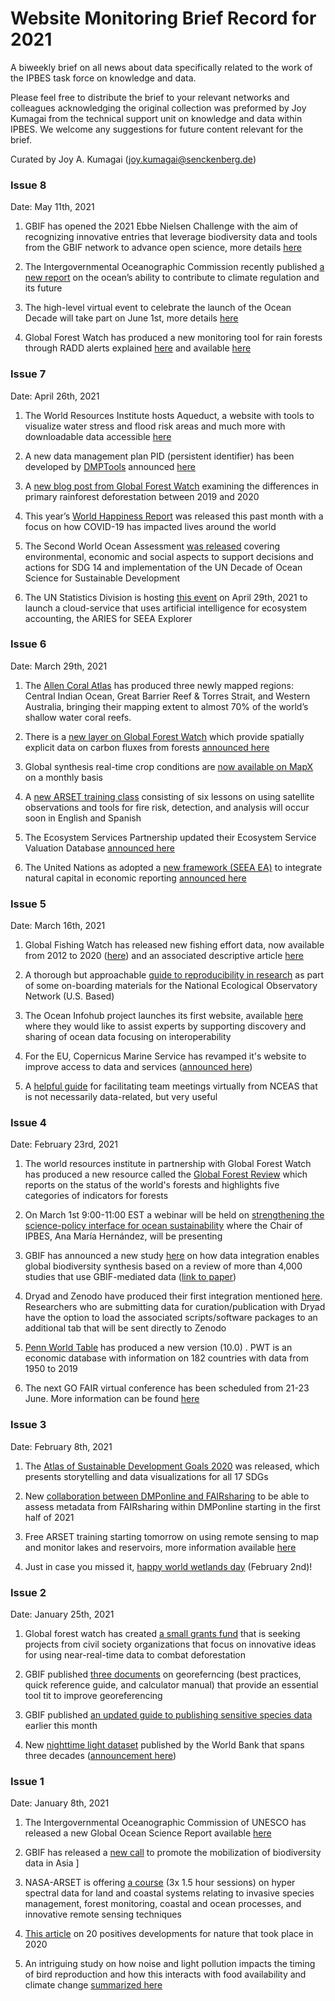# Website Monitoring Brief Record for 2021
A biweekly brief on all news about data specifically related to the work of the IPBES task force on knowledge and data.  

Please feel free to distribute the brief to your relevant networks and colleagues acknowledging the original collection was preformed by Joy Kumagai from the technical support unit on knowledge and data within IPBES. We welcome any suggestions for future content relevant for the brief. 

Curated by Joy A. Kumagai (joy.kumagai@senckenberg.de)

### Issue 8
Date: May 11th, 2021

1.	GBIF has opened the 2021 Ebbe Nielsen Challenge with the aim of recognizing innovative entries that leverage biodiversity data and tools from the GBIF network to advance open science, more details [here]( https://www.gbif.org/news/3D4vDeTzJ4UrTuYZ8SiPVY/2021-ebbe-nielsen-challenge-seeks-open-data-innovations-for-biodiversity)

2.	 The Intergovernmental Oceanographic Commission recently published [a new report]( https://unesdoc.unesco.org/ark:/48223/pf0000376708) on the ocean’s ability to contribute to climate regulation and its future 

3.	The high-level virtual event to celebrate the launch of the Ocean Decade will take part on June 1st, more details [here]( https://www.oceandecade-conference.com/en/)

4.	Global Forest Watch has produced a new monitoring tool for rain forests through RADD alerts explained [here]( https://www.globalforestwatch.org/blog/data-and-research/radd-radar-alerts/) and available [here](https://gfw.global/3ssHfXs) 


### Issue 7
Date: April 26th, 2021

1.	The World Resources Institute hosts Aqueduct, a website with tools to visualize water stress and flood risk areas and much more with downloadable data accessible [here]( https://www.wri.org/aqueduct)

2.	A new data management plan PID (persistent identifier) has been developed by [DMPTools](https://dmptool.org/) announced [here](https://blog.datacite.org/announcing-dmp-ids/)

3.	A [new blog post from Global Forest Watch]( https://blog.globalforestwatch.org/data-and-research/global-tree-cover-loss-data-2020/) examining the differences in primary rainforest deforestation between 2019 and 2020 

4.	This year’s [World Happiness Report]( https://worldhappiness.report/?mc_cid=15bd410e35&mc_eid=1811606ec3) was released this past month with a focus on how COVID-19 has impacted lives around the world

5.	The Second World Ocean Assessment [was released]( https://www.un.org/regularprocess/woa2launch) covering environmental, economic and social aspects to support decisions and actions for SDG 14 and implementation of the UN Decade of Ocean Science for Sustainable Development

6.	The UN Statistics Division is hosting [this event](https://unstats.un.org/unsd/events/?Id=578) on April 29th, 2021 to launch a cloud-service that uses artificial intelligence for ecosystem accounting, the ARIES for SEEA Explorer 


### Issue 6
Date: March 29th, 2021


1.	The [Allen Coral Atlas]( https://allencoralatlas.org/) has produced three newly mapped regions: Central Indian Ocean, Great Barrier Reef & Torres Strait, and Western Australia, bringing their mapping extent to almost 70% of the world’s shallow water coral reefs. 

2.	There is a [new layer on Global Forest Watch]( https://data.globalforestwatch.org/datasets/net-forest-carbon-flux) which provide spatially explicit data on carbon fluxes from forests [announced here]( https://blog.globalforestwatch.org/data-and-research/forest-carbon-flux-data-explained/)  

3.	Global synthesis real-time crop conditions are [now available on MapX]( https://www.mapx.org/news/geoglam/) on a monthly basis   

4.	A [new ARSET training class]( https://appliedsciences.nasa.gov/join-mission/training/english/arset-satellite-observations-and-tools-fire-risk-detection-and) consisting of six lessons on using satellite observations and tools for fire risk, detection, and analysis will occur soon in English and Spanish   

5.	The Ecosystem Services Partnership updated their Ecosystem Service Valuation Database [announced here]( https://www.es-partnership.org/ecosystem-services-valuation-database-latest-version/)  

6.	The United Nations as adopted a [new framework (SEEA EA)]( https://seea.un.org/ecosystem-accounting) to integrate natural capital in economic reporting [announced here]( https://www.un.org/en/desa/un-adopts-landmark-framework-integrate-natural-capital-economic-reporting#:~:text=contribution%20to%20economy-,UN%20adopts%20landmark%20framework%20to%20integrate%20natural%20capital%20in%20economic,prosperity%20and%20human%20well%2Dbeing) 


### Issue 5
Date: March 16th, 2021

1. Global Fishing Watch has released new fishing effort data, now available from 2012 to 2020 ([here](https://globalfishingwatch.org/data/half-the-ocean-updating-the-global-footprint-of-fisheries/)) and an associated descriptive article [here](https://globalfishingwatch.org/data/half-the-ocean-updating-the-global-footprint-of-fisheries/)
 
2. A thorough but approachable [guide to reproducibility in research](https://learning.nceas.ucsb.edu/2020-12-neon/reproducible-research-techniques-data-training.html#reproducible-research-rstudio-and-gitgithub-setup) as part of some on-boarding materials for the National Ecological Observatory Network (U.S. Based) 

3. The Ocean Infohub project launches its first website, available [here](https://oceaninfohub.org/) where they would like to assist experts by supporting discovery and sharing of ocean data focusing on interoperability

4. For the EU, Copernicus Marine Service has revamped it's website to improve access to data and services ([announced here](https://marine.copernicus.eu/news/new-copernicus-marine-service-website))

5. A [helpful guide](https://www.nceas.ucsb.edu/news/mantra-facilitating-team-science-virtually-get-job-done) for facilitating team meetings virtually from NCEAS that is not necessarily data-related, but very useful 

### Issue 4
Date: February 23rd, 2021

1. The world resources institute in partnership with Global Forest Watch has produced a new resource called the [Global Forest Review](https://research.wri.org/gfr/global-forest-review) which reports on the status of the world's forests and highlights five categories of indicators for forests

2. On March 1st 9:00-11:00 EST a webinar will be held on [strengthening the science-policy interface for ocean sustainability](https://www.oceandecade.org/news/100/Strengthening-the-Science-Policy-Interface-for-Ocean-Sustainability) where the Chair of IPBES, Ana María Hernández, will be presenting 

3. GBIF has announced a new study [here](https://www.gbif.org/news/4tJNXqSLYd37InZxyPrU7E/data-integration-enables-global-biodiversity-synthesis) on how data integration enables global biodiversity synthesis based on a review of more than 4,000 studies that use GBIF-mediated data ([link to paper](https://www.pnas.org/content/118/6/e2018093118)) 

4. Dryad and Zenodo have produced their first integration mentioned [here](https://coffeehouse.dataone.org/2021/02/08/doing-it-right-a-better-approach-for-software-data/). Researchers who are submitting data for curation/publication with Dryad have the option to load the associated scripts/software packages to an additional tab that will be sent directly to Zenodo

5. [Penn World Table](https://www.rug.nl/ggdc/productivity/pwt/) has produced a new version (10.0) . PWT is an economic database with information on 182 countries with data from 1950 to 2019

6. The next GO FAIR virtual conference has been scheduled from 21-23 June. More information can be found [here](https://www.go-fair.org/events/fair-festival-2021/) 

### Issue 3
Date: February 8th, 2021
1. The [Atlas of Sustainable Development Goals 2020](https://datatopics.worldbank.org/sdgatlas/) was released, which presents storytelling and data visualizations for all 17 SDGs

2. New [collaboration between DMPonline and FAIRsharing](https://blog.fairsharing.org/?p=82) to be able to assess metadata from FAIRsharing within DMPonline starting in the first half of 2021 

3. Free ARSET training starting tomorrow on using remote sensing to map and monitor lakes and reservoirs, more information available [here](https://appliedsciences.nasa.gov/join-mission/training/english/arset-mapping-and-monitoring-lakes-and-reservoirs-satellite) 

4. Just in case you missed it, [happy world wetlands day](http://whc.unesco.org/en/news/2245) (February 2nd)! 

### Issue 2
Date: January 25th, 2021

1. Global forest watch has created [a small grants fund](https://www.globalforestwatch.org/grants-and-fellowships/apply/?utm_campaign=LAUNCH:+SGF+Call+For+Applications&utm_medium=bitly&utm_source=EmailBlast) that is seeking projects from civil society organizations that focus on innovative ideas for using near-real-time data to combat deforestation 

2. GBIF published [three documents](https://www.gbif.org/news/41BVgRGo4KMyZ773THzzSC/new-documents-support-improved-georeferencing-practices) on georeferncing (best practices, quick reference guide, and calculator manual) that provide an essential tool tit to improve georeferencing  

3. GBIF published [an updated guide to publishing sensitive species data](https://www.gbif.org/news/18GVsWZ6Heas1RBAEmHHSv/gbif-releases-new-guide-for-publication-of-data-on-sensitive-species) earlier this month 

4. New [nighttime light dataset](https://registry.opendata.aws/wb-light-every-night/) published by the World Bank that spans three decades ([announcement here](https://blogs.worldbank.org/opendata/light-every-night-new-nighttime-light-data-set-and-tools-development))

### Issue 1
Date: January 8th, 2021

1. The Intergovernmental Oceanographic Commission of UNESCO has released a new Global Ocean Science Report available [here](https://en.unesco.org/gosr) 

2. GBIF has released a [new call](https://www.gbif.org/news/6rId141fSTuAVznmZhD2YG/closed-new-call-to-promote-the-mobilization-and-use-of-biodiversity-data-in-asia) to promote the mobilization of biodiversity data in Asia 
]
3. NASA-ARSET is offering [a course](https://appliedsciences.nasa.gov/join-mission/training/english/arset-hyperspectral-data-land-and-coastal-systems) (3x 1.5 hour sessions) on hyper spectral data for land and coastal systems relating to invasive species management, forest monitoring, coastal and ocean processes, and innovative remote sensing techniques

4. [This article](https://www.unep-wcmc.org/news/20-positives-for-nature-from-2020) on 20 positives developments for nature that took place in 2020 

5. An intriguing study on how noise and light pollution impacts the timing of bird reproduction and how this interacts with food availability and climate change [summarized here](https://www.nasa.gov/feature/esnt/2020/noise-and-light-pollution-from-humans-alter-bird-reproduction)
